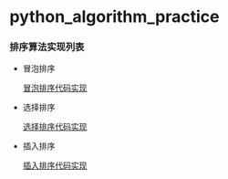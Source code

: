 # python_algorithm_practice


### 排序算法实现列表

- 冒泡排序
  
  [冒泡排序代码实现](bubble_sort.py)

- 选择排序

  [选择排序代码实现](selection_sort.py)
  
  
- 插入排序

  [插入排序代码实现](insertion_sort.py)  